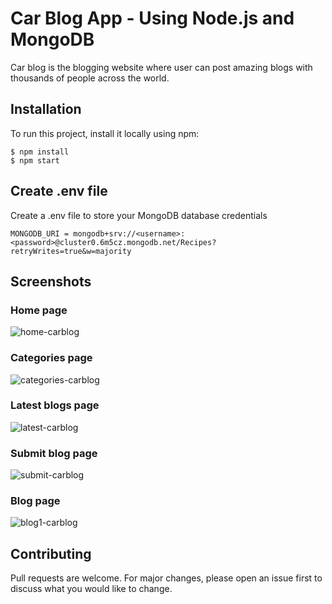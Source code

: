# Car Blog App - Using Node.js and MongoDB

Car blog is the blogging website where user can post amazing blogs with thousands of people across the world.


## Installation

To run this project, install it locally using npm:

```
$ npm install
$ npm start
```


## Create .env file

Create a .env file to store your MongoDB database credentials

```
MONGODB_URI = mongodb+srv://<username>:<password>@cluster0.6m5cz.mongodb.net/Recipes?retryWrites=true&w=majority
```



## Screenshots

### Home page
![home-carblog](https://user-images.githubusercontent.com/73021701/196007005-fdb99ef4-c9d6-49c3-a61e-9534717c48f2.png)

### Categories page
![categories-carblog](https://user-images.githubusercontent.com/73021701/196007534-6f78665d-c88b-43b3-9ed5-0050b78b5cfe.png)

### Latest blogs page
![latest-carblog](https://user-images.githubusercontent.com/73021701/196007567-16d97c41-0874-4835-8f6b-7222dc3e4466.png)

### Submit blog page
![submit-carblog](https://user-images.githubusercontent.com/73021701/196007046-4c2d73ba-d9ad-4bf5-bb1c-2e65ac202ea0.png)

### Blog page
![blog1-carblog](https://user-images.githubusercontent.com/73021701/196007307-1e35fb5d-b577-4a6c-8927-e60c7435ab27.png)





## Contributing
Pull requests are welcome. For major changes, please open an issue first to discuss what you would like to change.


